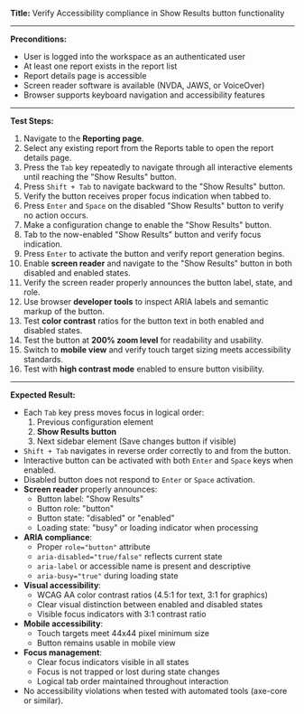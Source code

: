 **Title:** Verify Accessibility compliance in Show Results button functionality

---

**Preconditions:**
- User is logged into the workspace as an authenticated user
- At least one report exists in the report list
- Report details page is accessible
- Screen reader software is available (NVDA, JAWS, or VoiceOver)
- Browser supports keyboard navigation and accessibility features

---

**Test Steps:**
1. Navigate to the **Reporting page**.
2. Select any existing report from the Reports table to open the report details page.
3. Press the `Tab` key repeatedly to navigate through all interactive elements until reaching the "Show Results" button.
4. Press `Shift + Tab` to navigate backward to the "Show Results" button.
5. Verify the button receives proper focus indication when tabbed to.
6. Press `Enter` and `Space` on the disabled "Show Results" button to verify no action occurs.
7. Make a configuration change to enable the "Show Results" button.
8. Tab to the now-enabled "Show Results" button and verify focus indication.
9. Press `Enter` to activate the button and verify report generation begins.
10. Enable **screen reader** and navigate to the "Show Results" button in both disabled and enabled states.
11. Verify the screen reader properly announces the button label, state, and role.
12. Use browser **developer tools** to inspect ARIA labels and semantic markup of the button.
13. Test **color contrast** ratios for the button text in both enabled and disabled states.
14. Test the button at **200% zoom level** for readability and usability.
15. Switch to **mobile view** and verify touch target sizing meets accessibility standards.
16. Test with **high contrast mode** enabled to ensure button visibility.

---

**Expected Result:**
- Each `Tab` key press moves focus in logical order:
    1. Previous configuration element
    2. **Show Results button**
    3. Next sidebar element (Save changes button if visible)
- `Shift + Tab` navigates in reverse order correctly to and from the button.
- Interactive button can be activated with both `Enter` and `Space` keys when enabled.
- Disabled button does not respond to `Enter` or `Space` activation.
- **Screen reader** properly announces:
    - Button label: "Show Results" 
    - Button role: "button"
    - Button state: "disabled" or "enabled"
    - Loading state: "busy" or loading indicator when processing
- **ARIA compliance**: 
    - Proper `role="button"` attribute
    - `aria-disabled="true/false"` reflects current state
    - `aria-label` or accessible name is present and descriptive
    - `aria-busy="true"` during loading state
- **Visual accessibility**: 
    - WCAG AA color contrast ratios (4.5:1 for text, 3:1 for graphics)
    - Clear visual distinction between enabled and disabled states
    - Visible focus indicators with 3:1 contrast ratio
- **Mobile accessibility**: 
    - Touch targets meet 44x44 pixel minimum size
    - Button remains usable in mobile view
- **Focus management**: 
    - Clear focus indicators visible in all states
    - Focus is not trapped or lost during state changes
    - Logical tab order maintained throughout interaction
- No accessibility violations when tested with automated tools (axe-core or similar).